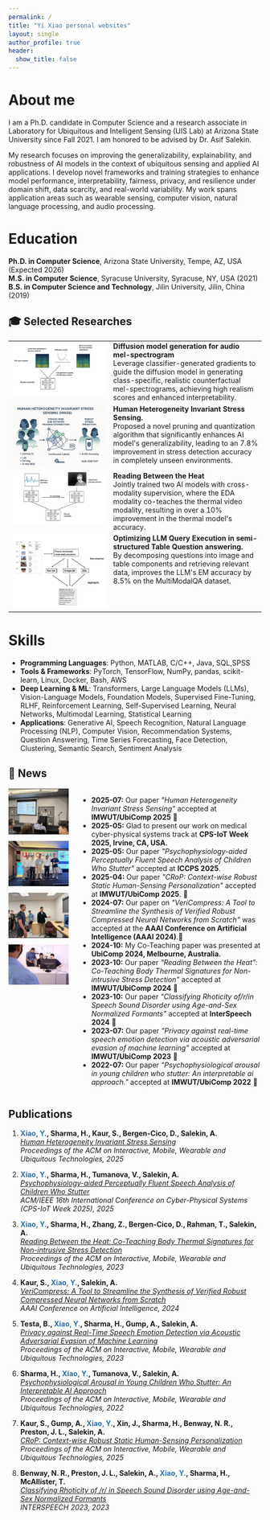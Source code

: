 ```yaml
---
permalink: /
title: "Yi Xiao personal websites"
layout: single
author_profile: true
header:
  show_title: false
---
```



About me
======
I am a Ph.D. candidate in Computer Science and a research associate in Laboratory for Ubiquitous and Intelligent Sensing (UIS Lab) at Arizona State University since Fall 2021. I am honored to be advised by Dr. Asif Salekin. 

My research focuses on improving the generalizability, explainability, and robustness of AI models in the context of ubiquitous sensing and applied AI applications. I develop novel frameworks and training strategies to enhance model performance, interpretability, fairness, privacy, and resilience under domain shift, data scarcity, and real-world variability. My work spans application areas such as wearable sensing, computer vision, natural language processing, and audio processing.

Education
======
**Ph.D. in Computer Science**, Arizona State University, Tempe, AZ, USA (Expected 2026)  
**M.S. in Computer Science**, Syracuse University, Syracuse, NY, USA (2021)  
**B.S. in Computer Science and Technology**, Jilin University, Jilin, China (2019)


<h2>🎓 Selected Researches</h2>

<table>
  <tr>
    <td style="width: 40%; vertical-align: top;">
      <img src="/images/diffusion.png" alt="Project 1" width="100%">
    </td>
    <td style="width: 60%; vertical-align: top;">
      <strong>Diffusion model generation for audio mel-spectrogram</strong><br>
      Leverage classifier-generated gradients to guide the diffusion model in generating class-specific, realistic counterfactual mel-spectrograms, achieving high realism scores and enhanced interpretability.
    </td>
  </tr>
  
  <tr>
    <td style="vertical-align: top;">
      <img src="/images/hhiss.png" alt="Project 3" width="100%">
    </td>
    <td style="vertical-align: top;">
      <strong>Human Heterogeneity Invariant Stress Sensing.</strong><br>
      Proposed a novel pruning and quantization algorithm that significantly enhances AI model's generalizability, leading to an 7.8% improvement in stress detection accuracy in completely unseen environments.
    </td>
  </tr>

  <tr>
    <td style="vertical-align: top;">
      <img src="/images/thermal.png" alt="Project 4" width="100%">
    </td>
    <td style="vertical-align: top;">
      <strong>Reading Between the Heat</strong><br>
      Jointly trained two AI models with cross-modality supervision, where the EDA modality co-teaches the thermal video modality, resulting in over a 10% improvement in the thermal model's accuracy.
    </td>
  </tr>

  <tr>
    <td style="vertical-align: top;">
      <img src="/images/llm.png" alt="Project 2" width="100%">
    </td>
    <td style="vertical-align: top;">
      <strong>Optimizing LLM Query Execution in semi-structured Table Question answering.  </strong><br>
      By decomposing questions into image and table components and retrieving relevant data, improves the LLM's EM accuracy by 8.5% on the MultiModalQA dataset.
    </td>
  </tr>
</table>

Skills
======

* **Programming Languages**: Python, MATLAB, C/C++, Java, SQL,SPSS  
* **Tools & Frameworks**: PyTorch, TensorFlow, NumPy, pandas, scikit-learn, Linux, Docker, Bash, AWS  
* **Deep Learning & ML**: Transformers, Large Language Models (LLMs), Vision-Language Models, Foundation Models, Supervised Fine-Tuning, RLHF, Reinforcement Learning, Self-Supervised Learning, Neural Networks, Multimodal Learning, Statistical Learning  
* **Applications**: Generative AI, Speech Recognition, Natural Language Processing (NLP), Computer Vision, Recommendation Systems, Question Answering, Time Series Forecasting, Face Detection, Clustering, Semantic Search, Sentiment Analysis


<h2>📰 News</h2>

<div style="display: flex; align-items: flex-start; gap: 20px;">

  <!-- Left Column: Images -->
  <div>
    <img src="/images/image1.png" alt="Image 1" width="120" style="margin-bottom: 10px;">
    <img src="/images/image2.png" alt="Image 2" width="120" style="margin-bottom: 10px;">
    <img src="/images/image3.png" alt="Image 3" width="120" style="margin-bottom: 10px;">
    <img src="/images/image4.png" alt="Image 4" width="120" >
  </div>

<div>
    <ul>
  <li><strong>2025-07:</strong> Our paper <em>"Human Heterogeneity Invariant Stress Sensing"</em> accepted at <strong>IMWUT/UbiComp 2025</strong> 🎉</li>
  <li><strong>2025-05:</strong> Glad to present our work on medical cyber-physical systems track at <strong>CPS-IoT Week 2025, Irvine, CA, USA.</strong></li>
    <li><strong>2025-05:</strong>  Our paper <em>"Psychophysiology-aided Perceptually Fluent Speech Analysis of Children Who Stutter"</em> accepted at <strong>ICCPS 2025</strong>.</li>
  <li><strong>2025-04:</strong> Our paper <em>"CRoP: Context-wise Robust Static Human-Sensing Personalization"</em> accepted at <strong>IMWUT/UbiComp 2025</strong>. 🎉</li>
  <li><strong>2024-07:</strong> Our paper on <em>"VeriCompress: A Tool to Streamline the Synthesis of Verified Robust Compressed Neural Networks from Scratch"</em> was accepted at the <strong>AAAI Conference on Artificial Intelligence (AAAI 2024)</strong>.🎉</li>
  <li><strong>2024-10:</strong> My Co-Teaching paper was presented at <strong>UbiComp 2024, Melbourne, Australia.</strong></li>
  <li><strong>2023-10:</strong> Our paper <em>"Reading Between the Heat": Co-Teaching Body Thermal Signatures for Non-intrusive Stress Detection"</em> accepted at <strong>IMWUT/UbiComp 2024</strong> 🎉</li>
  <li><strong>2023-10:</strong> Our paper <em>"Classifying Rhoticity of/r/in Speech Sound Disorder using Age-and-Sex Normalized Formants"</em> accepted at <strong>InterSpeech 2024</strong> 🎉</li>
  <li><strong>2023-07:</strong> Our paper <em>"Privacy against real-time speech emotion detection via acoustic adversarial evasion of machine learning"</em> accepted at <strong>IMWUT/UbiComp 2023</strong> 🎉</li>
  <li><strong>2022-07:</strong> Our paper <em>"Psychophysiological arousal in young children who stutter: An interpretable ai approach."</em> accepted at <strong>IMWUT/UbiComp 2022</strong> 🎉</li>
  
   </ul>
  </div>

</div>

Publications
------
1. **<span style="color:#2b6cb0; font-weight:bold;">Xiao, Y.</span>, Sharma, H., Kaur, S., Bergen-Cico, D., Salekin, A.**  
   *[Human Heterogeneity Invariant Stress Sensing](http://arxiv.org/abs/2506.02256)*  
   _Proceedings of the ACM on Interactive, Mobile, Wearable and Ubiquitous Technologies, 2025_

2. **<span style="color:#2b6cb0; font-weight:bold;">Xiao, Y.</span>, Sharma, H., Tumanova, V., Salekin, A.**  
   *[Psychophysiology-aided Perceptually Fluent Speech Analysis of Children Who Stutter](https://dl.acm.org/doi/10.1145/3716550.3722019)*  
   _ACM/IEEE 16th International Conference on Cyber-Physical Systems (CPS-IoT Week 2025), 2025_

3. **<span style="color:#2b6cb0; font-weight:bold;">Xiao, Y.</span>, Sharma, H., Zhang, Z., Bergen-Cico, D., Rahman, T., Salekin, A.**  
   *[Reading Between the Heat: Co-Teaching Body Thermal Signatures for Non-intrusive Stress Detection](https://dl.acm.org/doi/10.1145/3631441)*  
   _Proceedings of the ACM on Interactive, Mobile, Wearable and Ubiquitous Technologies, 2023_

4. **Kaur, S., <span style="color:#2b6cb0; font-weight:bold;">Xiao, Y.</span>, Salekin, A.**  
   *[VeriCompress: A Tool to Streamline the Synthesis of Verified Robust Compressed Neural Networks from Scratch](https://ojs.aaai.org/index.php/AAAI/article/view/30327)*  
   _AAAI Conference on Artificial Intelligence, 2024_

5. **Testa, B., <span style="color:#2b6cb0; font-weight:bold;">Xiao, Y.</span>, Sharma, H., Gump, A., Salekin, A.**  
   *[Privacy against Real-Time Speech Emotion Detection via Acoustic Adversarial Evasion of Machine Learning](https://dl.acm.org/doi/10.1145/3610887)*  
   _Proceedings of the ACM on Interactive, Mobile, Wearable and Ubiquitous Technologies, 2023_

6. **Sharma, H., <span style="color:#2b6cb0; font-weight:bold;">Xiao, Y.</span>, Tumanova, V., Salekin, A.**  
   *[Psychophysiological Arousal in Young Children Who Stutter: An Interpretable AI Approach](https://dl.acm.org/doi/10.1145/3550326)*  
   _Proceedings of the ACM on Interactive, Mobile, Wearable and Ubiquitous Technologies, 2022_

7. **Kaur, S., Gump, A., <span style="color:#2b6cb0; font-weight:bold;">Xiao, Y.</span>, Xin, J., Sharma, H., Benway, N. R., Preston, J. L., Salekin, A.**  
   *[CRoP: Context-wise Robust Static Human-Sensing Personalization](https://dl.acm.org/doi/10.1145/3729483)*  
   _Proceedings of the ACM on Interactive, Mobile, Wearable and Ubiquitous Technologies, 2025_

8. **Benway, N. R., Preston, J. L., Salekin, A., <span style="color:#2b6cb0; font-weight:bold;">Xiao, Y.</span>, Sharma, H., McAllister, T.**  
   *[Classifying Rhoticity of /r/ in Speech Sound Disorder using Age-and-Sex Normalized Formants](http://arxiv.org/abs/2305.16111)*  
   _INTERSPEECH 2023, 2023_
